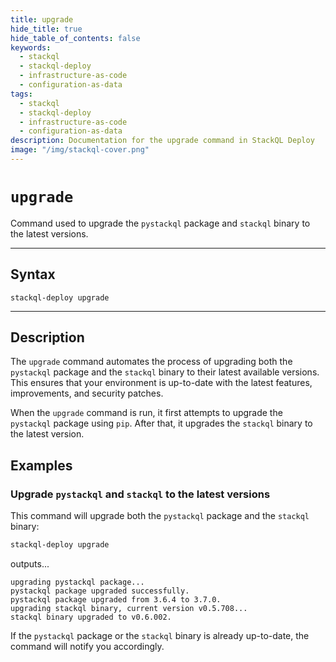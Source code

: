 ```yaml
---
title: upgrade
hide_title: true
hide_table_of_contents: false
keywords:
  - stackql
  - stackql-deploy
  - infrastructure-as-code
  - configuration-as-data
tags:
  - stackql
  - stackql-deploy
  - infrastructure-as-code
  - configuration-as-data  
description: Documentation for the upgrade command in StackQL Deploy
image: "/img/stackql-cover.png"
---
```


# <code>upgrade</code>

Command used to upgrade the `pystackql` package and `stackql` binary to the latest versions.

* * *

## Syntax

`stackql-deploy upgrade`

* * *

## Description

The `upgrade` command automates the process of upgrading both the `pystackql` package and the `stackql` binary to their latest available versions. This ensures that your environment is up-to-date with the latest features, improvements, and security patches.

When the `upgrade` command is run, it first attempts to upgrade the `pystackql` package using `pip`. After that, it upgrades the `stackql` binary to the latest version.

## Examples

### Upgrade `pystackql` and `stackql` to the latest versions

This command will upgrade both the `pystackql` package and the `stackql` binary:

```bash
stackql-deploy upgrade
```

outputs...

```plaintext
upgrading pystackql package...
pystackql package upgraded successfully.
pystackql package upgraded from 3.6.4 to 3.7.0.
upgrading stackql binary, current version v0.5.708...
stackql binary upgraded to v0.6.002.
```

If the `pystackql` package or the `stackql` binary is already up-to-date, the command will notify you accordingly.
